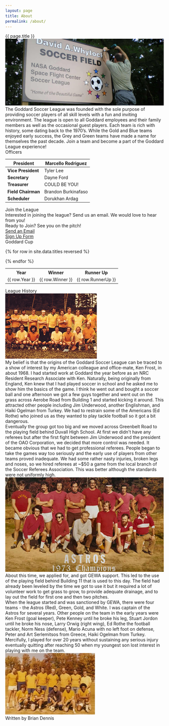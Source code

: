 ```yaml
---
layout: page
title: About
permalink: /about/
---
```


<!-- begin row 1 -->
<div class="card mt-3">
<div class="card-header text-center">{{ page.title }}</div>
<div class="card-body">
<div class="row">
<div class="col-md-4">
<img src="/images/sign.jpg" class="img-fluid w-100 rounded"/>
</div>
<div class="col-md-8">
The Goddard Soccer League was founded with the sole purpose of providing soccer players of all skill levels with a fun and inviting environment. The league is open to all Goddard employees and their family members as well as the occasional guest players. Each team is rich with history, some dating back to the 1970’s. While the Gold and Blue teams enjoyed early success, the Grey and Green teams have made a name for themselves the past decade. Join a team and become a part of the Goddard League experience!
</div>
</div>
</div>
</div>

<!-- begin row 2 -->
<div class="row">
<div class="col-md-6 mt-3 align-items-stretch">
<div class="card">
<div class="card-header text-center">Officers</div>
<div class="card-body mx-auto" markdown=1>

| **President** | Marcello Rodriguez |
| ------------- | ----------------- |
| **Vice President** | Tyler Lee |
| **Secretary** | Dayne Ford |
| **Treasurer** | COULD BE YOU! |
| **Field Chairman** | Brandon Burkinafaso |
| **Scheduler** | Dorukhan Ardag |

</div>
</div>
</div>

<div class="col-md-6 mt-3 d-flex align-items-stretch">
<div class="card">
<div class="card-header text-center">Join the League</div>
<div class="card-body text-center">
    <div class="row">
        <div class="col-md-6">
            Interested in joining the league? Send us an email. We would love to hear from you!
        </div>
        <div class="col-md-6">
            Ready to Join? See you on the pitch!
        </div>
    </div>
    <div class="row">
        <div class="col-md-6 mt-3">
            <a type="button" class="btn btn-primary" href="mailto:nasagoddardsoccer@gmail.com">Send an Email</a>
        </div>
        <div class="col-md-6 mt-3">
            <a type="button" class="btn btn-primary" href="https://forms.gle/iggf2sibER2xtd7z8">Sign Up Form</a>
        </div>
    </div>
</div>
</div>
</div>
</div>

<!-- begin row 3 -->
<div class="row">

<div class="col-md-3 mt-3">
<div class="card">
<div class="card-header text-center">Goddard Cup</div>
<div class="card-body">
<div class="d-flex justify-content-center">
<div class="overflow-auto w-100">

<table>
    <tr>
        <th>Year</th>
        <th>Winner</th>
        <th>Runner Up</th>
    </tr>

{% for row in site.data.titles reversed %}
    <tr>
        <td>{{ row.Year }}</td>
        <td class="text-white bg-{{ row.Winner | downcase }}">{{ row.Winner }}</td>
        <td class="text-white bg-{{ row.RunnerUp | downcase }}">{{ row.RunnerUp }}</td>
    </tr>
{% endfor %}

</table>

</div>
</div>
</div>
</div>
</div>

<div class="col-md-9 mt-3">

<div class="card">
<div class="card-header text-center">League History</div>
<div class="row mt-3 g-0">
<div class="col-md-4">
<img src="/images/history-1.jpg" class="img-fluid w-100 rounded" />
</div>
<div class="col-md-8">
<div class="card-body" markdown=1>
My belief is that the origins of the Goddard Soccer League can be traced to a show of interest by my American colleague and office-mate, Ken Frost, in about 1968. I had started work at Goddard the year before as an NRC Resident Research Associate with Ken. Naturally, being originally from England, Ken knew that I had played soccer in school and he asked me to show him the basics of the game. I think he went out and bought a soccer ball and one afternoon we got a few guys together and went out on the grass across Aerobe Road from Building 1 and started kicking it around. This attracted other people including Jim Underwood, another Englishman, and Haiki Ogelman from Turkey. We had to restrain some of the Americans (Ed Rothe) who joined us as they wanted to play tackle football so it got a bit dangerous.
</div>
</div>
</div>

<div class="row g-0">
<div class="card-body">
Eventually the group got too big and we moved across Greenbelt Road to the playing field behind Duvall High School. At first we didn't have any referees but after the first fight between Jim Underwood and the president of the OAO Corporation, we decided that more control was needed. It became obvious that we had to get professional referees. People began to take the games way too seriously and the early use of players from other teams proved inadequate. We had some rather nasty injuries, broken legs and noses, so we hired referees at ~$50 a game from the local branch of the Soccer Referees Association. This was better although the standards were not uniformly high.
</div>
</div>

<div class="row mt-3">
<div class="text-center">
<img src="/images/history-2.jpg" class="img-fluid w-60 rounded" />
</div>
</div>

<div class="row g-0">
<div class="card-body my-3">
About this time, we applied for, and got GEWA support. This led to the use of the playing field behind Building 11 that is used to this day. The field had already been leveled by the time we got to use it but it required a lot of volunteer work to get grass to grow, to provide adequate drainage, and to lay out the field for first one and then two pitches.
</div>
</div>

<div class="row mb-3">
<div class="col-md-8">
<div class="card-body" markdown=1>
When the league started and was sanctioned by GEWA, there were four teams - the Astros (Red), Green, Gold, and White. I was captain of the Astros for several years. Other people on the team in the early years were Ken Frost (goal keeper), Pete Kenney until he broke his leg, Stuart Jordon until he broke his nose, Larry Orwig (right wing), Ed Rothe the football tackler, Norm Ness (defense), Mario Acuna with no left foot on defense, Peter and Art Serlemitsos from Greece, Haiki Ogelman from Turkey. Mercifully, I played for over 20 years without sustaining any serious injury eventually quitting after reaching 50 when my youngest son lost interest in playing with me on the team.
</div>
</div>
<div class="col-md-4">
<img src="/images/history-3.jpg" class="img-fluid w-100 rounded" />
</div>
</div>

<div class="card-footer text-center">Written by Brian Dennis</div>
</div>

</div>

<!-- begin row 4 -->

